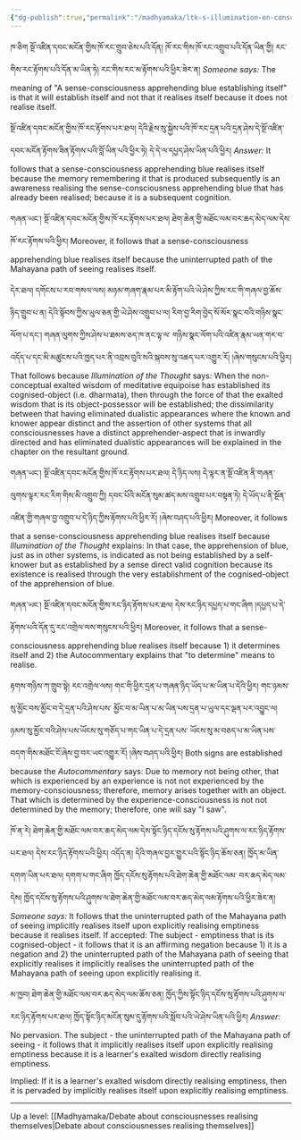 ```yaml
---
{"dg-publish":true,"permalink":"/madhyamaka/ltk-s-illumination-on-consciousness-realising-itself-jetsunpa/"}
---
```


ཁ་ཅིག སྔོ་འཛིན་དབང་མངོན་གྱིས་ཁོ་རང་གྲུབ་ཅེས་པའི་དོན། ཁོ་རང་གིས་ཁོ་རང་འགྲུབ་པའི་དོན་ཡིན་གྱི། རང་གིས་རང་རྟོགས་པའི་དོན་མ་ཡིན་ཏེ། 
རང་གིས་རང་མ་རྟོགས་པའི་ཕྱིར་ཟེར་ན། 
*Someone says:* The meaning of "A sense-consciousness apprehending blue establishing itself" is that it will establish itself and not that it realises itself because it does not realise itself.

སྔོ་འཛིན་དབང་མངོན་གྱིས་ཁོ་རང་རྟོགས་པར་ཐལ། དེའི་རྗེས་སུ་སྐྱེས་པའི་ཁོ་རང་དྲན་པའི་དྲན་ཤེས་དེ་སྔོ་འཛིན་དབང་མངོན་རྟོགས་ཟིན་རྟོགས་པའི་བློ་ཡིན་པའི་ཕྱིར་ཏེ། 
དེ་དེ་ལ་དཔྱད་ཤེས་ཡིན་པའི་ཕྱིར།
*Answer:* It follows that a sense-consciousness apprehending blue realises itself because the memory remembering it that is produced subsequently is an awareness realising the sense-consciousness apprehending blue that has already been realised; because it is a subsequent cognition.

གཞན་ཡང་། སྔོ་འཛིན་དབང་མངོན་གྱིས་ཁོ་རང་རྟོགས་པར་ཐལ། ཐེག་ཆེན་གྱི་མཐོང་ལམ་བར་ཆད་མེད་ལམ་དེས་ཁོ་རང་རྟོགས་པའི་ཕྱིར། 
Moreover, it follows that a sense-consciousness apprehending blue realises itself because the uninterrupted path of the Mahayana path of seeing realises itself.

དེར་ཐལ། དགོངས་པ་རབ་གསལ་ལས། མཉམ་གཞག་རྣམ་པར་མི་རྟོག་པའི་ཡེ་ཤེས་ཀྱིས་རང་གི་གཞལ་བྱ་ཆོས་ཉིད་གྲུབ་པ་ན། 
དེའི་སྟོབས་ཀྱིས་ཡུལ་ཅན་གྱི་ཡེ་ཤེས་འགྲུབ་པ་ལ། རིག་བྱ་རིག་བྱེད་སོ་སོར་སྣང་བའི་གཉིས་སྣང་ལོག་པ་དང་། གཞན་ལུགས་ཀྱིས་ཤེས་པ་ཐམས་ཅད་ཁ་ནང་ལྟ་ལ་
གཉིས་སྣང་ལོག་པའི་འཛིན་རྣམ་ཡན་གར་བ་འདོད་པ་དང་མི་མཚུངས་པའི་ཁྱད་པར་ནི་འབྲས་བུའི་སའི་སྐབས་སུ་འཆད་པར་འགྱུར་རོ། །ཞེས་གསུངས་པའི་ཕྱིར།
That follows because *Illumination of the Thought* says: 
When the non-conceptual exalted wisdom of meditative equipoise has established its cognised-object (i.e. dharmata), then through the force of that the exalted wisdom that is its object-possessor will be established; the dissimilarity between that having eliminated dualistic appearances where the known and knower appear distinct and the assertion of other systems that all consciousnesses have a distinct apprehender-aspect that is inwardly directed and has eliminated dualistic appearances will be explained in the chapter on the resultant ground.

གཞན་ཡང་། སྔོ་འཛིན་དབང་མངོན་གྱིས་ཁོ་རང་རྟོགས་པར་ཐལ། དེ་ཉིད་ལས། དེ་ལྟར་ན་སྔོ་འཛིན་ནི་གཞན་ལུགས་ལྟར་རང་རིག་གིས་མི་འགྲུབ་ཀྱི།
དབང་པོའི་མངོན་སུམ་ཚད་མས་འགྲུབ་པར་བསྟན་ཏེ། དེ་ཡོད་པ་ནི་སྔོན་འཛིན་གྱི་གཞལ་བྱ་འགྲུབ་པ་དེ་ཉིད་ཀྱིས་རྟོགས་པའི་ཕྱིར་རོ། །ཞེས་བཤད་པའི་ཕྱིར།
Moreover, it follows that a sense-consciousness apprehending blue realises itself because *Illumination of the Thought* explains:
In that case, the apprehension of blue, just as in other systems, is indicated as not being established by a self-knower but as established by a sense direct valid cognition because its existence is realised through the very establishment of the cognised-object of the apprehension of blue.

གཞན་ཡང་། སྔོ་འཛིན་དབང་མངོན་གྱིས་རང་ཉིད་རྟོགས་པར་ཐལ། དེས་རང་ཉིད་དཔྱད་པ་གང་ཞིག །དཔྱད་པ་དེ་རྟོགས་པའི་དོན་དུ་རང་འགྲེལ་ལས་གསུངས་པའི་ཕྱིར། 
Moreover, it follows that a sense-consciousness apprehending blue realises itself because 1) it determines itself and 2) the Autocommentary explains that "to determine" means to realise.

རྟགས་གཉིས་ཀ་གྲུབ་སྟེ། རང་འགྲེལ་ལས། གང་གི་ཕྱིར་དྲན་པ་གཞན་ཉིད་ཡོད་པ་མ་ཡིན་པ་དེའི་ཕྱིར། གང་ཉམས་སུ་མྱོང་བས་མྱོང་བ་དེ་དྲན་པའི་ཤེས་པས་
མྱོང་བ་མ་ཡིན་པ་མ་ཡིན་པས་དྲན་པ་ཡུལ་དང་ལྡན་པར་འབྱུང་ལ། ཉམས་སུ་མྱོང་བའི་ཤེས་པས་ཡོངས་སུ་གཅོད་པ་གང་ཡིན་པ་དེ་དྲན་པས་
ཡོངས་སུ་མ་བཅད་པ་མ་ཡིན་པས་བདག་གིས་མཐོང་ངོ་ཞེས་བྱ་བར་ཡང་འགྱུར་རོ། །ཞེས་བཤད་པའི་ཕྱིར།
Both signs are established because the *Autocommentary* says:
Due to memory not being other, that which is experienced by an experience is not not experienced by the memory-consciousness; therefore, memory arises together with an object. That which is determined by the experience-consciousness is not not determined by the memory; therefore, one will say "I saw".

ཁོ་ན་རེ། ཐེག་ཆེན་གྱི་མཐོང་ལམ་བར་ཆད་མེད་ལམ་དེས་སྟོང་ཉིད་དངོས་སུ་རྟོགས་པའི་ཤུགས་ལ་རང་ཉིད་རྟོགས་པར་ཐལ། དེས་རང་ཉིད་རྟོགས་པའི་ཕྱིར།
འདོད་ན། དེའི་གཞལ་བྱར་གྱུར་པའི་སྟོང་ཉིད་ཆོས་ཅན། ཁྱོད་མ་ཡིན་དགག་ཡིན་པར་ཐལ། དགག་པ་གང་ཞིག ཁྱོད་དངོས་སུ་རྟོགས་པའི་ཐེག་ཆེན་གྱི་མཐོང་ལམ་
བར་ཆད་མེད་ལམ་དེས། ཁྱོད་དངོས་སུ་རྟོགས་པའི་ཤུགས་ལ་ཐེག་ཆེན་གྱི་མཐོང་ལམ་བར་ཆད་མེད་ལམ་རྟོགས་པའི་ཕྱིར་ཟེར་ན།
*Someone says:* It follows that the uninterrupted path of the Mahayana path of seeing implicitly realises itself upon explicitly realising emptiness because it realises itself.
If accepted: The subject - emptiness that is its cognised-object - it follows that it is an affirming negation because 1) it is a negation and 2) the uninterrupted path of the Mahayana path of seeing that explicitly realises it implicitly realises the uninterrupted path of the Mahayana path of seeing upon explicitly realising it.

མ་ཁྱབ། ཐེག་ཆེན་གྱི་མཐོང་ལམ་བར་ཆད་མེད་ལམ་ཆོས་ཅན། ཁྱོད་ཀྱིས་སྟོང་ཉིད་དངོས་སུ་རྟོགས་པའི་ཤུགས་ལ་རང་ཉིད་རྟོགས་པར་ཐལ། 
ཁྱོད་སྟོང་ཉིད་མངོན་སུམ་དུ་རྟོགས་པའི་སློབ་པའི་ཡེ་ཤེས་ཡིན་པའི་ཕྱིར།
*Answer:* No pervasion. The subject - the uninterrupted path of the Mahayana path of seeing - it follows that it implicitly realises itself upon explicitly realising emptiness because it is a learner's exalted wisdom directly realising emptiness.

Implied: If it is a learner's exalted wisdom directly realising emptiness, then it is pervaded by implicitly realises itself upon explicitly realising emptiness.

---
Up a level: [[Madhyamaka/Debate about consciousnesses realising themselves\|Debate about consciousnesses realising themselves]]